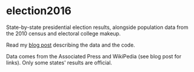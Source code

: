 # election2016
State-by-state presidential election results, alongside population data from the 2010 census and electoral college makeup.

Read my [blog post](http://pushpullfork.com/2016/12/did-third-party-votes-lose-clinton-the-election/) describing the data and the code.

Data comes from the Associated Press and WikiPedia (see blog post for links). Only some states' results are official.
